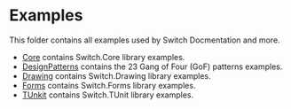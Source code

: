# Examples
This folder contains all examples used by Switch Docmentation and more.

* [Core](./Core) contains Switch.Core library examples.
* [DesignPatterns](./DesignPatterns) contains the 23 Gang of Four (GoF) patterns examples.
* [Drawing](./Drawing) contains Switch.Drawing library examples.
* [Forms](./Forms) contains Switch.Forms library examples.
* [TUnkit](./TUnit) contains Switch.TUnit library examples.
